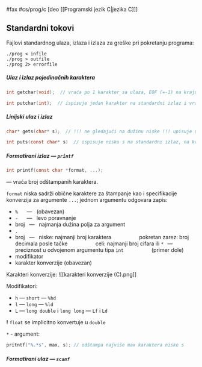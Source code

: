 #fax #cs/prog/c [deo [[Programski jezik C|jezika C]]]
$\:$

## Standardni tokovi
Fajlovi standardnog ulaza, izlaza i izlaza za greške pri pokretanju programa:
```
./prog < infile
./prog > outfile
./prog 2> errorfile
```
##### Ulaz i izlaz pojedinačnih karaktera
```c
int getchar(void);  // vraća po 1 karakter sa ulaza, EOF (=-1) na kraju ulaza
```

```c
int putchar(int);  // ispisuje jedan karakter na standardni izlaz i vraća taj karakter ili EOF ako je došlo da grške 
```

##### Linijski ulaz i izlaz
```c
char* gets(char* s);  // !!! ne gledajući na dužinu niske !!! upisuje u s liniju sa ulaza do EOF ili '\n', umesko kojih stavi '\0', vraća s ili NULL ako nije uspelo
```

```c
int puts(const char* s)  // ispisuje nisku s na standardni izlaz, na kraju umesto '\0' ispisuje '\n'. Ako nije uspelo vraća EOF, inače drugu vrednost
```
##### Formatirani izlaz — ```printf```
```c
int printf(const char *format, ...);
```
— vraća broj odštampanih karaktera.

```format``` niska sadrži obične karaktere za štampanje kao i specifikacije konverzija za argumente ```...```; jednom argumentu odgovara zapis:
- ```%``` $\ \ \ \:$ — $\:$  (obavezan)
- ```-``` $\ \ \ \:$ — $\:$ levo poravnanje
- broj $\:$ — $\:$ najmanja dužina polja za argument
- ```.```
- broj $\:$ — $\:$ niske: najmanji broj karaktera
  $\quad\quad\quad\quad$ pokretan zarez: broj decimala posle tačke
  $\quad\quad\quad\quad$ celi: najmanji broj cifara
  ili ```*``` $\,$  — $\:$ preciznost u odvojenom argumentu tipa ```int```
  $\quad\quad\quad\quad$  (primer dole)
- modifikator
- karakter konverzije (obavezan)

Karakteri konverzije:
![[karakteri konverzije (C).png]]

Modifikatori:
- ```h``` — ```short``` — ```%hd```
- ```l``` — ```long``` — ```%ld```
- ```L``` — ```long double``` i ```long long``` — ```Lf``` i ```Ld```

**!** ```float``` se implicitno konvertuje u ```double```

```*``` - argument:
```c
pritntf("%.*s", max, s); // odštampa najviše max karaktera niske s
```

##### Formatirani ulaz — ```scanf```